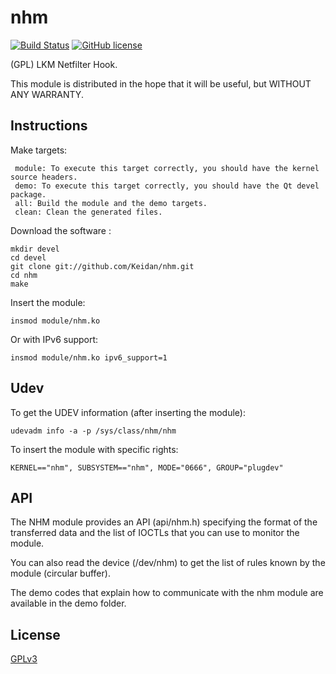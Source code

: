 # nhm
[![Build Status](https://img.shields.io/travis/Keidan/nhm/master.svg?style=plastic)](https://travis-ci.org/Keidan/nhm)
[![GitHub license](https://img.shields.io/github/license/Keidan/nhm.svg?style=plastic)](https://github.com/Keidan/nhm/blob/master/LICENSE)

(GPL) LKM Netfilter Hook.



This module is distributed in the hope that it will be useful, but WITHOUT ANY WARRANTY.



## Instructions


Make targets:

     module: To execute this target correctly, you should have the kernel source headers.
     demo: To execute this target correctly, you should have the Qt devel package.
     all: Build the module and the demo targets.
     clean: Clean the generated files.


Download the software :

	mkdir devel
	cd devel
	git clone git://github.com/Keidan/nhm.git
	cd nhm
	make


Insert the module:

	insmod module/nhm.ko


Or with IPv6 support:

	insmod module/nhm.ko ipv6_support=1



## Udev


To get the UDEV information (after inserting the module):

	udevadm info -a -p /sys/class/nhm/nhm


To insert the module with specific rights:

	KERNEL=="nhm", SUBSYSTEM=="nhm", MODE="0666", GROUP="plugdev"



## API


The NHM module provides an API (api/nhm.h) specifying the format of the transferred data and the list of IOCTLs that you can use to monitor the module.

You can also read the device (/dev/nhm) to get the list of rules known by the module (circular buffer).

The demo codes that explain how to communicate with the nhm module are available in the demo folder.
  

## License

[GPLv3](https://github.com/Keidan/nhm/blob/master/LICENSE)

